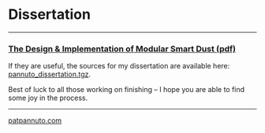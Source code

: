 Dissertation
============

---

### [The Design & Implementation of Modular Smart Dust (pdf)](dissertation/PannutoDissertation.pdf)

If they are useful, the sources for my dissertation are available here:
[pannuto_dissertation.tgz](dissertation/pannuto_dissertation.tgz).

Best of luck to all those working on finishing – I hope you are able to find some joy in the process.

---

[patpannuto.com](https://patpannuto.com)
